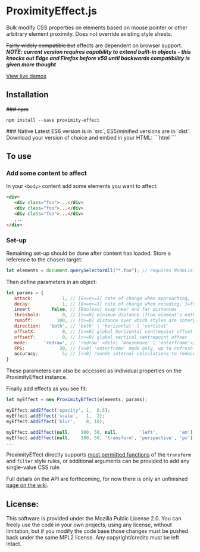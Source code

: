 # ProximityEffect.js


Bulk modify CSS properties on elements based on mouse pointer or other arbitrary element proximity. Does not override existing style sheets.

<del>Fairly widely compatible but</del> effects are dependent on browser support. ***NOTE: current version requires capability to extend built-in objects - this knocks out Edge and Firefox before v59 until backwards compatibility is given more thought***

[View live demos](http://lab.adasha.com/proximity-effect)

## Installation

<del>### npm

```
npm install --save proximity-effect
```

</del>
### Native
Latest ES6 version is in `src`, ES5/minified versions are in `dist`. Download your version of choice and embed in your HTML:
```html
<script src="ProximityEffect.min.js"></script>
```

## To use


### Add some content to affect
In your `<body>` content add some elements you want to affect:
```html
<div>
   <div class="foo">...</div>
   <div class="foo">...</div>
   <div class="foo">...</div>
   ...
</div>
```

### Set-up
Remaining set-up should be done after content has loaded. Store a reference to the chosen target:
```javascript
let elements = document.querySelectorAll("*.foo"); // requires NodeList at present
```

Then define parameters in an object:
```javascript
let params = {
   attack:           1, // [0<=n>=1] rate of change when approaching, 1=full speed 0=no movement
   decay:            1, // [0<=n>=1] rate of change when receding, 1=full speed 0=no movement
   invert        false, // [Boolean] swap near and far distances
   threshold:        0, // [n>=0] minimum distance (from element's mathematical centre) before effect starts
   runoff:         100, // [n>=0] distance over which styles are interpolated
   direction:   'both', // 'both' | 'horizontal' | 'vertical'
   offsetX:          0, // [n>=0] global horizontal centrepoint offset
   offsetY:          0, // [n>=0] global vertical centrepoint offset
   mode:      'redraw', // 'redraw' <del>| 'mousemove' | 'enterframe'</del>
   FPS:             30, // [n>0] 'enterframe' mode only, up to refresh rate
   accuracy;         5; // [n>0] rounds internal calculations to reduce CPU load
}
```
These parameters can also be accessed as individual properties on the ProximityEffect instance.

Finally add effects as you see fit:

```javascript
let myEffect = new ProximityEffect(elements, params);

myEffect.addEffect('opacity', 1,  0.5);
myEffect.addEffect('scale',   1,  2);
myEffect.addEffect('blur',    0, 10);

myEffect.addEffect(null,    100, 50, null,        'left',        'em');
myEffect.addEffect(null,    100, 50, 'transform', 'perspective', 'px');
...
```
ProximityEffect directly supports [most permitted functions](https://github.com/Adasha/proximity-effect/wiki/API-reference#supported-effects) of the `transform` and `filter` style rules, or additional arguments can be provided to add any single-value CSS rule.

Full details on the API are forthcoming, for now there is only an unfinished [page on the wiki](https://github.com/Adasha/proximity-effect/wiki/API-reference).


## License:

This software is provided under the Mozilla Public License 2.0. You can freely use the code in your own projects, using any license, without limitation, but if you modify the code base those changes must be pushed back under the same MPL2 license. Any copyright/credits must be left intact.
